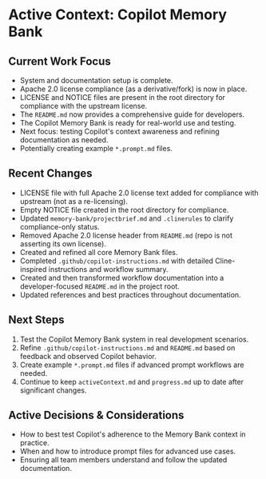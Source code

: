 # Active Context: Copilot Memory Bank

## Current Work Focus

*   System and documentation setup is complete.
*   Apache 2.0 license compliance (as a derivative/fork) is now in place.
*   LICENSE and NOTICE files are present in the root directory for compliance with the upstream license.
*   The `README.md` now provides a comprehensive guide for developers.
*   The Copilot Memory Bank is ready for real-world use and testing.
*   Next focus: testing Copilot's context awareness and refining documentation as needed.
*   Potentially creating example `*.prompt.md` files.

## Recent Changes

*   LICENSE file with full Apache 2.0 license text added for compliance with upstream (not as a re-licensing).
*   Empty NOTICE file created in the root directory for compliance.
*   Updated `memory-bank/projectbrief.md` and `.clinerules` to clarify compliance-only status.
*   Removed Apache 2.0 license header from `README.md` (repo is not asserting its own license).
*   Created and refined all core Memory Bank files.
*   Completed `.github/copilot-instructions.md` with detailed Cline-inspired instructions and workflow summary.
*   Created and then transformed workflow documentation into a developer-focused `README.md` in the project root.
*   Updated references and best practices throughout documentation.

## Next Steps

1.  Test the Copilot Memory Bank system in real development scenarios.
2.  Refine `.github/copilot-instructions.md` and `README.md` based on feedback and observed Copilot behavior.
3.  Create example `*.prompt.md` files if advanced prompt workflows are needed.
4.  Continue to keep `activeContext.md` and `progress.md` up to date after significant changes.

## Active Decisions & Considerations

*   How to best test Copilot's adherence to the Memory Bank context in practice.
*   When and how to introduce prompt files for advanced use cases.
*   Ensuring all team members understand and follow the updated documentation.
